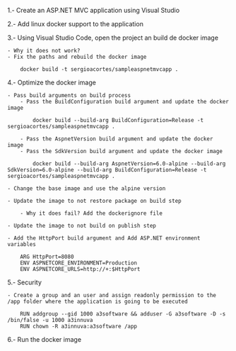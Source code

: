 1.- Create an ASP.NET MVC application using Visual Studio

2.- Add linux docker support to the application

3.- Using Visual Studio Code, open the project an build de docker image

    - Why it does not work?
    - Fix the paths and rebuild the docker image

        docker build -t sergioacortes/sampleaspnetmvcapp .
    
4.- Optimize the docker image

    - Pass build arguments on build process
        - Pass the BuildConfiguration build argument and update the docker image

            docker build --build-arg BuildConfiguration=Release -t sergioacortes/sampleaspnetmvcapp .

        - Pass the AspnetVersion build argument and update the docker image
        - Pass the SdkVersion build argument and update the docker image

            docker build --build-arg AspnetVersion=6.0-alpine --build-arg SdkVersion=6.0-alpine --build-arg BuildConfiguration=Release -t sergioacortes/sampleaspnetmvcapp .

    - Change the base image and use the alpine version

    - Update the image to not restore package on build step

        - Why it does fail? Add the dockerignore file

    - Update the image to not build on publish step

    - Add the HttpPort build argument and Add ASP.NET environment variables

        ARG HttpPort=8080
        ENV ASPNETCORE_ENVIRONMENT=Production
        ENV ASPNETCORE_URLS=http://+:$HttpPort

5.- Security 
    
    - Create a group and an user and assign readonly permission to the /app folder where the application is going to be executed

        RUN addgroup --gid 1000 a3software && adduser -G a3software -D -s /bin/false -u 1000 a3innuva
        RUN chown -R a3innuva:a3software /app

6.- Run the docker image